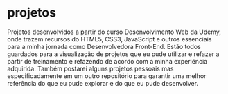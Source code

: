 # projetos
Projetos desenvolvidos a partir do curso Desenvolvimento Web da Udemy, onde trazem recursos do HTML5, CSS3, JavaScript e outros essenciais para a minha jornada como Desenvolvedora Front-End. Estão todos guardados para a visualização de projetos que eu pude utilizar e refazer a partir de treinamento e refazendo de acordo com a minha experiência adquirida. Também postarei alguns projetos pessoais mas especificadamente em um outro repositório para garantir uma melhor referência do que eu pude explorar e do que eu pude desenvolver.

